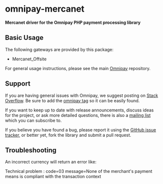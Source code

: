 omnipay-mercanet
=============

**Mercanet driver for the Omnipay PHP payment processing library**

## Basic Usage

The following gateways are provided by this package:

* Mercanet_Offsite

For general usage instructions, please see the main [Omnipay](https://github.com/thephpleague/omnipay)
repository.


## Support

If you are having general issues with Omnipay, we suggest posting on
[Stack Overflow](http://stackoverflow.com/). Be sure to add the
[omnipay tag](http://stackoverflow.com/questions/tagged/omnipay) so it can be easily found.

If you want to keep up to date with release announcements, discuss ideas for the project,
or ask more detailed questions, there is also a [mailing list](https://groups.google.com/forum/#!forum/omnipay) which
you can subscribe to.

If you believe you have found a bug, please report it using the [GitHub issue tracker](https://github.com/dioscouri/omnipay-cybersource/issues),
or better yet, fork the library and submit a pull request.

## Troubleshooting

An incorrect currency will return an error like:

Technical problem  : code=03 message=None of the merchant's payment means is compliant with the transaction context
